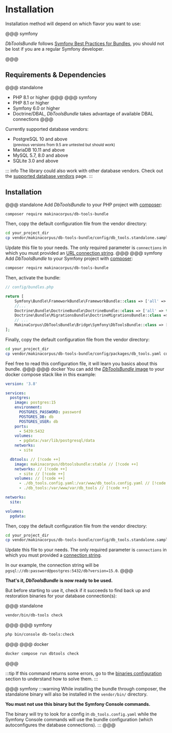 # Installation

Installation method will depend on which flavor you want to use:

<FlavorSwitcher />

@@@ symfony

*DbToolsBundle* follows [Symfony Best Practices for Bundles](https://symfony.com/doc/current/bundles/best_practices.html),
you should not be lost if you are a regular Symfony developer.

@@@

## Requirements & Dependencies

@@@ standalone
- PHP 8.1 or higher
@@@
@@@ symfony
- PHP 8.1 or higher
- Symfony 6.0 or higher
- Doctrine/DBAL, *DbToolsBundle* takes advantage of available DBAL connections
@@@
<!--- NB: There is no specific requirements for Docker flavor -->

Currently supported database vendors:

- PostgreSQL 10 and above
  <br><small>(previous versions from 9.5 are untested but should work)</small>
- MariaDB 10.11 and above
- MySQL 5.7, 8.0 and above
- SQLite 3.0 and above

::: info
The library could also work with other database vendors.
Check out the [supported database vendors](../getting-started/database-vendors) page.
:::

## Installation

@@@ standalone
Add *DbToolsBundle* to your PHP project with [composer](https://getcomposer.org):

```sh
composer require makinacorpus/db-tools-bundle
```

Then, copy the default configuration file from the vendor directory:

```sh
cd your_project_dir
cp vendor/makinacorpus/db-tools-bundle/config/db_tools.standalone.sample.yaml db_tools.config.yaml
```

Update this file to your needs. The only required parameter is `connections` in which you
must provided an [URL connection string](../configuration/reference#connections).
@@@
@@@ symfony
Add *DbToolsBundle* to your Symfony project with [composer](https://getcomposer.org):

```sh
composer require makinacorpus/db-tools-bundle
```

Then, activate the bundle:

```php
// config/bundles.php

return [
    Symfony\Bundle\FrameworkBundle\FrameworkBundle::class => ['all' => true],
    //...
    Doctrine\Bundle\DoctrineBundle\DoctrineBundle::class => ['all' => true],
    Doctrine\Bundle\MigrationsBundle\DoctrineMigrationsBundle::class => ['all' => true],
    // ...
    MakinaCorpus\DbToolsBundle\Bridge\Symfony\DbToolsBundle::class => ['all' => true], // [!code ++]
];
```

Finally, copy the default configuration file from the vendor directory:

```sh
cd your_project_dir
cp vendor/makinacorpus/db-tools-bundle/config/packages/db_tools.yaml config/packages/
```

Feel free to read this configuration file, it will learn you basics about this bundle.
@@@
@@@ docker
You can add the [*DbToolsBundle* image](https://hub.docker.com/r/makinacorpus/dbtoolsbundle) to your docker compose stack like in this example:

```yaml
version: '3.8'

services:
  postgres:
    image: postgres:15
    environment:
      POSTGRES_PASSWORD: password
      POSTGRES_DB: db
      POSTGRES_USER: db
    ports:
      - 5439:5432
    volumes:
      - pgdata:/var/lib/postgresql/data
    networks:
      - site

  dbtools: // [!code ++]
    image: makinacorpus/dbtoolsbundle:stable // [!code ++]
    networks: // [!code ++]
      - site // [!code ++]
    volumes: // [!code ++]
      - ./db_tools.config.yaml:/var/www/db_tools.config.yaml // [!code ++]
      - ./db_tools:/var/www/var/db_tools // [!code ++]

networks:
  site:

volumes:
  pgdata:
```

Then, copy the default configuration file from the vendor directory:

```sh
cd your_project_dir
cp vendor/makinacorpus/db-tools-bundle/config/db_tools.standalone.sample.yaml db_tools.config.yaml
```

Update this file to your needs. The only required parameter is `connections` in which you
must provided a [connection string](../configuration/reference#connections).

In our example, the connection string will be `pgsql://db:password@postgres:5432/db?version=15.0`.
@@@

**That's it, *DbToolsBundle* is now ready to be used.**

But before starting to use it, check if it succeeds to find back up and
restoration binaries for your database connection(s):

@@@ standalone
```sh
vendor/bin/db-tools check
```
@@@
@@@ symfony
```sh
php bin/console db-tools:check
```
@@@
@@@ docker
```sh
docker compose run dbtools check
```
@@@

:::tip
If this command returns some errors, go to the [binaries configuration](../configuration/basics#binaries)
section to understand how to solve them.
:::

@@@ symfony
:::warning
While installing the bundle through composer, the standalone binary will also be installed in
the `vendor/bin/` directory.

**You must not use this binary but the Symfony Console commands.**

The binary will try to look for a config in `db_tools.config.yaml` while the Symfony Console commands
will use the bundle configuration (which autoconfigures the database connections).
:::
@@@

